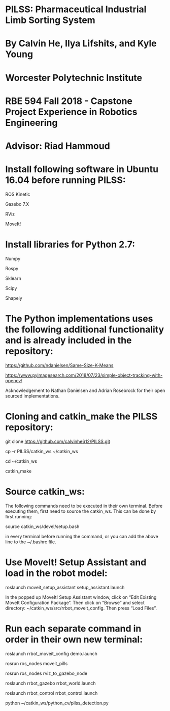 # PILSS: Pharmaceutical Industrial Limb Sorting System 

# By Calvin He, Ilya Lifshits, and Kyle Young 

# Worcester Polytechnic Institute 

# RBE 594 Fall 2018 - Capstone Project Experience in Robotics Engineering 

# Advisor: Riad Hammoud 

 

# Install following software in Ubuntu 16.04 before running PILSS: 

ROS Kinetic 

Gazebo 7.X 

RViz 

MoveIt! 

 

# Install libraries for Python 2.7: 

Numpy 

Rospy 

Sklearn 

Scipy 

Shapely 

 

# The Python implementations uses the following additional functionality and is already included in the repository: 

https://github.com/ndanielsen/Same-Size-K-Means 

https://www.pyimagesearch.com/2018/07/23/simple-object-tracking-with-opencv/ 

Acknowledgement to Nathan Danielsen and Adrian Rosebrock for their open sourced implementations. 

 

# Cloning and catkin_make the PILSS repository: 

git clone https://github.com/calvinhe612/PILSS.git 

cp –r PILSS/catkin_ws ~/catkin_ws 

cd ~/catkin_ws 

catkin_make 

 

# Source catkin_ws: 

The following commands need to be executed in their own terminal. Before executing them, first need to source the catkin_ws. This can be done by first running: 

source catkin_ws/devel/setup.bash  

in every terminal before running the command, or you can add the above line to the ~/.bashrc file. 

 

# Use MoveIt! Setup Assistant and load in the robot model: 

roslaunch moveit_setup_assistant setup_assistant.launch 

In the popped up MoveIt! Setup Assistant window, click on “Edit Existing MoveIt Configuration Package”. Then click on “Browse” and select directory: ~/catkin_ws/src/rrbot_moveit_config. Then press “Load Files”. 

 

# Run each separate command in order in their own new terminal: 

roslaunch rrbot_moveit_config demo.launch 

rosrun ros_nodes moveit_pills 

rosrun ros_nodes rviz_to_gazebo_node 

roslaunch rrbot_gazebo rrbot_world.launch 

roslaunch rrbot_control rrbot_control.launch 

python ~/catkin_ws/python_cv/pilss_detection.py 
